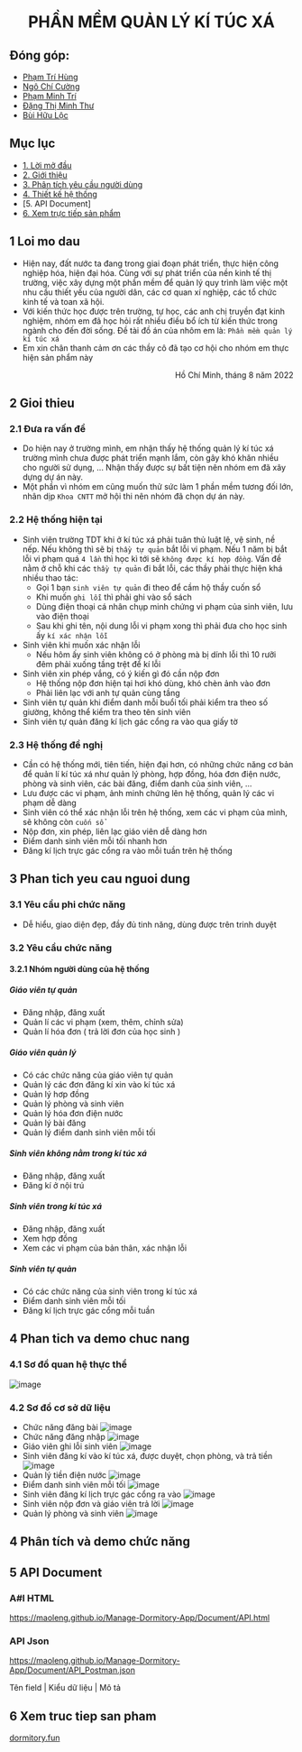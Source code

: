 <h1 align="center">PHẦN MỀM QUẢN LÝ KÍ TÚC XÁ</h1>

## Đóng góp: 
- [Phạm Trí Hùng](https://github.com/Kuroo-nekoo)
- [Ngô Chí Cường](https://github.com/OhJiKang)
- [Phạm Minh Trí](https://github.com/tripm1405)
- [Đặng Thị Minh Thư](https://github.com/alexid-id)
- [Bùi Hữu Lộc](https://github.com/maoleng)

## Mục lục
- [1. Lời mở đầu](#1-Loi-mo-dau)
- [2. Giới thiệu](#2-Gioi-thieu)
- [3. Phân tích yêu cầu người dùng](#3-Phan-tich-yeu-cau-nguoi-dung)
- [4. Thiết kế hệ thống](#4-Phan-tich-va-demo-chuc-nang)
- [5. API Document]
- [6. Xem trực tiếp sản phẩm](#5-Xem-truc-tiep-san-pham)

## 1 Loi mo dau
- Hiện nay, đất nước ta đang trong giai đoạn phát triển, thực hiện công nghiệp hóa, hiện đại hóa. Cùng với sự phát triển của nền kinh tế thị trường, việc xây dựng một phần mềm để quản lý quy trình làm việc một nhu cầu thiết yếu của người dân, các cơ quan xí nghiệp, các tổ chức kinh tế và toan xã hội.
- Với kiến thức học được trên trường, tự học, các anh chị truyền đạt kinh nghiệm, nhóm em đã học hỏi rất nhiều điều bổ ích từ kiến thức trong ngành cho đến đời sống. Đề tài đồ án của nhôm em là: `Phần mềm quản lý kí túc xá`
- Em xin chân thanh cảm ơn các thầy cô đã tạo cơ hội cho nhóm em thực hiện sản phẩm này
<p align="right">Hồ Chí Minh, tháng 8 năm 2022</p>

## 2 Gioi thieu

### 2.1 Đưa ra vấn đề
- Do hiện nay ở trường mình, em nhận thấy hệ thống quản lý kí túc xá trường mình chưa được phát triển mạnh lắm, còn gây khó khăn nhiều cho người sử dụng, ... Nhận thấy được sự bất tiện nên nhóm em đã xây dựng dự án này.
- Một phần vì nhóm em cũng muốn thử sức làm 1 phần mềm tương đối lớn, nhân dịp `Khoa CNTT` mở hội thi nên nhóm đã chọn dự án này.

### 2.2 Hệ thống hiện tại
- Sinh viên trường TDT khi ở kí túc xá phải tuân thủ luật lệ, vệ sinh, nề nếp. Nếu không thì sẽ bị `thầy tự quản` bắt lỗi vi phạm. Nếu 1 năm bị bắt lỗi vi phạm quá `4 lần` thì học kì tới sẽ `không được kí hợp đồng`. Vấn đề nằm ở chỗ khi các `thầy tự quản` đi bắt lỗi, các thầy phải thực hiện khá nhiều thao tác:
  - Gọi 1 bạn `sinh viên tự quản` đi theo để cầm hộ thầy cuốn sổ
  - Khi muốn `ghi lỗi` thì phải ghi vào sổ sách
  - Dùng điện thoại cá nhân chụp minh chứng vi phạm của sinh viên, lưu vào điện thoại
  - Sau khi ghi tên, nội dung lỗi vi phạm xong thì phải đưa cho học sinh ấy `kí xác nhận lỗi`
- Sinh viên khi muốn xác nhận lỗi
  - Nếu hôm ấy sinh viên không có ở phòng mà bị dính lỗi thì 10 rưỡi đêm phải xuống tầng trệt để kí lỗi
- Sinh viên xin phép vắng, có ý kiến gì đó cần nộp đơn
  - Hệ thống nộp đơn hiện tại hơi khó dùng, khó chèn ảnh vào đơn
  - Phải liên lạc với anh tự quản cùng tầng
- Sinh viên tự quản khi điểm danh mỗi buổi tối phải kiểm tra theo số giường, không thể kiểm tra theo tên sinh viên
- Sinh viên tự quản đăng kí lịch gác cổng ra vào qua giấy tờ


### 2.3 Hệ thống đề nghị
- Cần có hệ thống mới, tiên tiến, hiện đại hơn, có những chức năng cơ bản để quản lí kí túc xá như quản lý phòng, hợp đồng, hóa đơn điện nước, phòng và sinh viên, các bài đăng, điểm danh của sinh viên, ...
- Lưu được các vi phạm, ảnh minh chứng lên hệ thống, quản lý các vi phạm dễ dàng
- Sinh viên có thể xác nhận lỗi trên hệ thống, xem các vi phạm của mình, sẽ không còn `cuốn sổ`
- Nộp đơn, xin phép, liên lạc giáo viên dễ dàng hơn
- Điểm danh sinh viên mỗi tối nhanh hơn
- Đăng kí lịch trực gác cổng ra vào mỗi tuần trên hệ thống

## 3 Phan tich yeu cau nguoi dung

### 3.1 Yêu cầu phi chức năng
- Dễ hiểu, giao diện đẹp, đầy đủ tinh năng, dùng được trên trinh duyệt

### 3.2 Yêu cầu chức năng

#### 3.2.1 Nhóm người dùng của hệ thống

##### Giáo viên tự quản
- Đăng nhập, đăng xuất
-	Quản lí các vi phạm (xem, thêm, chỉnh sửa)
-	Quản lí hóa đơn ( trả lời đơn của học sinh )

##### Giáo viên quản lý
- Có các chức năng của giáo viên tự quản
- Quản lý các đơn đăng kí xin vào kí túc xá
- Quản lý hơp đồng
- Quản lý phòng và sinh viên
- Quản lý hóa đơn điện nước
- Quản lý bài đăng
- Quản lý điểm danh sinh viên mỗi tối

##### Sinh viên không nằm trong kí túc xá
- Đăng nhập, đăng xuất
- Đăng kí ở nội trú

##### Sinh viên trong kí túc xá
- Đăng nhập, đăng xuất
- Xem hợp đồng
- Xem các vi phạm của bản thân, xác nhận lỗi

##### Sinh viên tự quản
- Có các chức năng của sinh viên trong kí túc xá
- Điểm danh sinh viên mỗi tối
- Đăng kí lịch trực gác cổng mỗi tuần

## 4 Phan tich va demo chuc nang

### 4.1 Sơ đồ quan hệ thực thể
![image](https://user-images.githubusercontent.com/91431461/184504835-f1c9b8fc-e9a0-4f67-a0d8-a692bf1d4b50.png)

### 4.2 Sơ đồ cơ sở dữ liệu
- Chức năng đăng bài
![image](https://user-images.githubusercontent.com/91431461/184504449-577cd871-1891-4a3e-94f4-e57aff2ced4e.png)
- Chức năng đăng nhập
![image](https://user-images.githubusercontent.com/91431461/184504472-81b24a10-a0ed-4d98-87b0-c6d4d0b6d078.png)
- Giáo viên ghi lỗi sinh viên
![image](https://user-images.githubusercontent.com/91431461/184504497-70deb0b9-16ae-4c10-b968-8ea16149169f.png)
- Sinh viên đăng kí vào kí túc xá, được duyệt, chọn phòng, và trả tiền
![image](https://user-images.githubusercontent.com/91431461/184504575-734edaba-f0e8-4bd1-8742-522beee1d6ad.png)
- Quản lý tiền điện nước
![image](https://user-images.githubusercontent.com/91431461/184504594-9d375ff7-68cd-4eb7-9301-fcc111482efc.png)
- Điểm danh sinh viên mỗi tối
![image](https://user-images.githubusercontent.com/91431461/184504665-31a8f16c-621c-4608-b374-d1213d9f7a90.png)
- Sinh viên đăng kí lịch trực gác cổng ra vào
![image](https://user-images.githubusercontent.com/91431461/184504697-4ede3b65-b20b-4f4b-bf3e-3d55fdaee79e.png)
- Sinh viên nộp đơn và giáo viên trả lời
![image](https://user-images.githubusercontent.com/91431461/184504765-ed8a3a4e-1817-4c62-840e-0b68281cfa5b.png)
- Quản lý phòng và sinh viên
![image](https://user-images.githubusercontent.com/91431461/184504827-6d05f97f-f561-432e-9cc2-aaab5140b8a6.png)

## 4 Phân tích và demo chức năng

## 5 API Document
### A#I HTML
https://maoleng.github.io/Manage-Dormitory-App/Document/API.html

### API Json
https://maoleng.github.io/Manage-Dormitory-App/Document/API_Postman.json

Tên field | Kiểu dữ liệu | Mô tả

## 6 Xem truc tiep san pham
[dormitory.fun](https://dormitory.fun)
